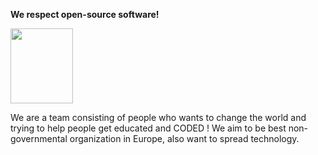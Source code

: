<text color="red"><p><strong>We respect open-source software!</strong></p></text>

<p align="left">
    <img src="https://qph.ec.quoracdn.net/main-qimg-1cc21d3dce8bfedbda2d867a3238e8db?convert_to_webp=true" width="100" height="120"></img>
</p>

We are a team consisting of people who wants to change the world and trying to help people get educated and CODED !
We aim to be best non-governmental organization in Europe, also want to spread technology.
